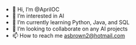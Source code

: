 - 👋 Hi, I’m @AprilOC
- 👀 I’m interested in AI
- 🌱 I’m currently learning Python, Java, and SQL
- 💞️ I’m looking to collaborate on any AI projects
- 📫 How to reach me asbrown2@hotmail.com

<!---
AprilOC/AprilOC is a ✨ special ✨ repository because its `README.md` (this file) appears on your GitHub profile.
You can click the Preview link to take a look at your changes.
--->
